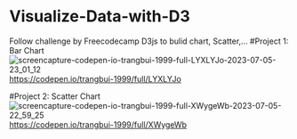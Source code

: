 # Visualize-Data-with-D3
Follow challenge by Freecodecamp D3js to bulid chart, Scatter,...
#Project 1: Bar Chart
![screencapture-codepen-io-trangbui-1999-full-LYXLYJo-2023-07-05-23_01_12](https://github.com/TrangBui-1999/Visualize-Data-with-D3/assets/74672026/e29f7302-6d28-41a5-87a2-7df1c42993b5)
https://codepen.io/trangbui-1999/full/LYXLYJo

#Project 2: Scatter Chart
![screencapture-codepen-io-trangbui-1999-full-XWygeWb-2023-07-05-22_59_25](https://github.com/TrangBui-1999/Visualize-Data-with-D3/assets/74672026/65cc47f8-4772-47ab-9c44-cbd41465ae68)
https://codepen.io/trangbui-1999/full/XWygeWb
